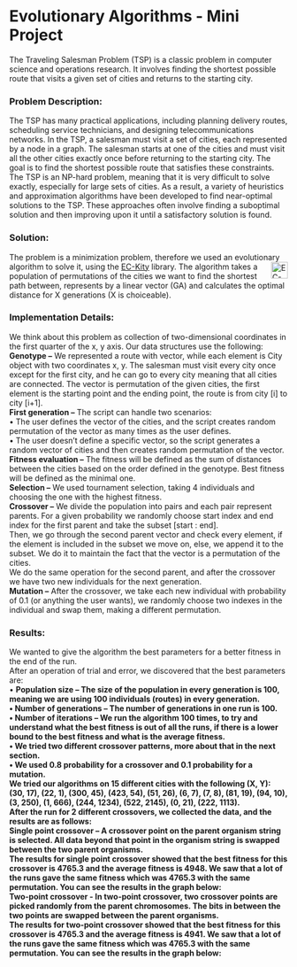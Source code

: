 
<html>
   <h1>Evolutionary Algorithms - Mini Project</h1>
   The Traveling Salesman Problem (TSP) is a classic problem in computer science and operations research.
   It involves finding the shortest possible route that visits a given set of cities and returns to the starting city.

   <h3>Problem Description:</h3>

   The TSP has many practical applications, including planning delivery routes, scheduling service technicians, and designing telecommunications networks.
   In the TSP, a salesman must visit a set of cities, each represented by a node in a graph.
   The salesman starts at one of the cities and must visit all the other cities exactly once before returning to the starting city.
   The goal is to find the shortest possible route that satisfies these constraints.
   The TSP is an NP-hard problem, meaning that it is very difficult to solve exactly, especially for large sets of cities.
   As a result, a variety of heuristics and approximation algorithms have been developed to find near-optimal solutions to the TSP.
   These approaches often involve finding a suboptimal solution and then improving upon it until a satisfactory solution is found.

   <h3>Solution:</h3>
   The problem is a minimization problem, therefore we used an evolutionary algorithm to solve it,
   using the <a href="https://github.com/EC-KitY/EC-KitY">EC-Kity</a> <img src="https://avatars.githubusercontent.com/u/95233107?s=200&v=4" alt="EC-Kity"        width="30" height="30" align="right"> library.
   The algorithm takes a population of permutations of the cities we want to find the shortest path between, represents by a linear vector (GA) and calculates    the optimal distance for X generations (X is choiceable).

   <h3>Implementation Details:</h3>
   We think about this problem as collection of two-dimensional coordinates in the first quarter of the x, y axis. Our data structures use the following:<br>
   <b>Genotype –</b> 
   We represented a route with vector, while each element is City object with two coordinates x, y. The salesman must visit every city once except for the        first city, and he can go to every city meaning that all cities are connected. 
   The vector is permutation of the given cities, the first element is the starting point and the ending point, the route is from city [i] to city [i+1].<br>
   <b>First generation –</b> The script can handle two scenarios:<br>
   •	The user defines the vector of the cities, and the script creates random permutation of the vector as many times as the user defines.<br>
   •	The user doesn’t define a specific vector, so the script generates a random vector of cities and then creates random permutation of the vector.<br>
   <b>Fitness evaluation –</b> The fitness will be defined as the sum of distances between the cities based on the order defined in the genotype. Best fitness    will be defined as the minimal one.<br>
   <b>Selection –</b> We used tournament selection, taking 4 individuals and choosing the one with the highest fitness.<br>
   <b>Crossover –</b> We divide the population into pairs and each pair represent parents. 
   For a given probability we randomly choose start index and end index for the first parent and take the subset [start : end].<br>
   Then, we go through the second parent vector and check every element, if the element is included in the subset we move on, else, we append it to the          subset. 
   We do it to maintain the fact that the vector is a permutation of the cities.<br>
   We do the same operation for the second parent, and after the crossover we have two new individuals for the next generation.<br>
   <b>Mutation –</b> After the crossover, we take each new individual with probability of 0.1 (or anything the user wants), we randomly choose two indexes in    the individual and swap them, making a different permutation.<br>
   
   <h3>Results:</h3>
   We wanted to give the algorithm the best parameters for a better fitness in the end of the run.<br>
   After an operation of trial and error, we discovered that the best parameters are:<br>
•	<b>Population size – The size of the population in every generation is 100, meaning we are using 100 individuals (routes) in every generation.<br>
•	<b>Number of generations –</b> The number of generations in one run is 100.<br>
•	<b>Number of iterations –</b> We run the algorithm 100 times, to try and understand what the best fitness is out of all the runs, if there is a lower bound to the best fitness and what is the average fitness.<br>
•	We tried two different crossover patterns, more about that in the next section.<br>
•	We used 0.8 probability for a crossover and 0.1 probability for a mutation.<br>
We tried our algorithms on 15 different cities with the following (X, Y):<br>
(30, 17), (22, 1), (300, 45), (423, 54), (51, 26), (6, 7), (7, 8), (81, 19), (94, 10), (3, 250), (1, 666), (244, 1234), (522, 2145), (0, 21), (222, 1113).<br>
After the run for 2 different crossovers, we collected the data, and the results are as follows:<br>
<b>Single point crossover –</b> A crossover point on the parent organism string is selected. All data beyond that point in the organism string is swapped between the two parent organisms.<br>
The results for single point crossover showed that the best fitness for this crossover is 4765.3 and the average fitness is 4948. We saw that a lot of the runs gave the same fitness which was 4765.3 with the same permutation. You can see the results in the graph below:<br>
<b>Two-point crossover -</b> In two-point crossover, two crossover points are picked randomly from the parent chromosomes. The bits in between the two points are swapped between the parent organisms.<br>
The results for two-point crossover showed that the best fitness for this crossover is 4765.3 and the average fitness is 4941. We saw that a lot of the runs gave the same fitness which was 4765.3 with the same permutation. You can see the results in the graph below:<br>
 </html> 


